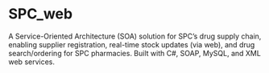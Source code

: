 # SPC_web
A Service-Oriented Architecture (SOA) solution for SPC’s drug supply chain, enabling supplier registration, real-time stock updates (via web), and drug search/ordering for SPC pharmacies. Built with C#, SOAP, MySQL, and XML web services.
